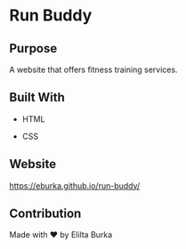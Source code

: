 # Run Buddy

## Purpose 
A website that offers fitness training services.

## Built With 
  * HTML

  * CSS

## Website 
https://eburka.github.io/run-buddy/

## Contribution 
Made with ❤️ by Elilta Burka
